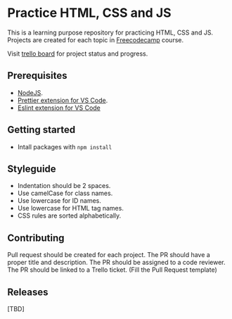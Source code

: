 # Practice HTML, CSS and JS

This is a learning purpose repository for practicing HTML, CSS and JS.
Projects are created for each topic in [Freecodecamp](https://www.freecodecamp.org/learn/2022/responsive-web-design/) course.

Visit [trello board](https://trello.com/b/XGKSW6rb/nathaly-learning-path) for project status and progress.

## Prerequisites

- [NodeJS](https://nodejs.org/en/download).
- [Prettier extension for VS Code](https://marketplace.visualstudio.com/items?itemName=esbenp.prettier-vscode).
- [Eslint extension for VS Code](https://marketplace.visualstudio.com/items?itemName=dbaeumer.vscode-eslint)

## Getting started

- Intall packages with `npm install`

## Styleguide

- Indentation should be 2 spaces.
- Use camelCase for class names.
- Use lowercase for ID names.
- Use lowercase for HTML tag names.
- CSS rules are sorted alphabetically.

## Contributing

Pull request should be created for each project.
The PR should have a proper title and description.
The PR should be assigned to a code reviewer.
The PR should be linked to a Trello ticket.
(Fill the Pull Request template)

## Releases

[TBD]
